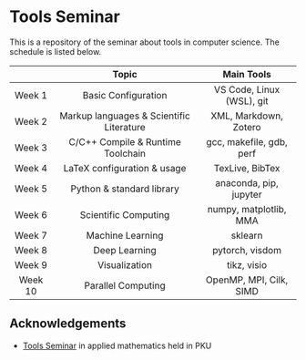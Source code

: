 # Tools Seminar

This is a repository of the seminar about tools in computer science.
The schedule is listed below.

|  | Topic | Main Tools |
| :--: | :--: | :--: |
| Week 1 | Basic Configuration | VS Code, Linux (WSL), git |
| Week 2 | Markup languages & Scientific Literature | XML, Markdown, Zotero |
| Week 3 | C/C++ Compile & Runtime Toolchain | gcc, makefile, gdb, perf |
| Week 4 | LaTeX configuration & usage | TexLive, BibTex |
| Week 5 | Python & standard library | anaconda, pip, jupyter |
| Week 6 | Scientific Computing | numpy, matplotlib, MMA |
| Week 7 | Machine Learning | sklearn |
| Week 8 | Deep Learning | pytorch, visdom |
| Week 9 | Visualization | tikz, visio |
| Week 10 | Parallel Computing | OpenMP, MPI, Cilk, SIMD |

## Acknowledgements
* [Tools Seminar](https://github.com/pppppass/ToolsSeminar) in applied mathematics held in PKU